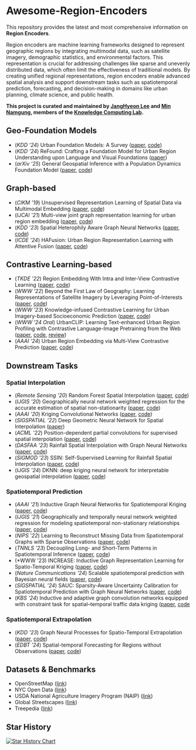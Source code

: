 # Awesome-Region-Encoders

This repository provides the latest and most comprehensive information on **Region Encoders**.

Region encoders are machine learning frameworks designed to represent geographic regions by integrating multimodal data, such as satellite imagery, demographic statistics, and environmental factors. This representation is crucial for addressing challenges like sparse and unevenly distributed data, which often limit the effectiveness of traditional models. By creating unified regional representations, region encoders enable advanced spatial analysis and support downstream tasks such as spatiotemporal prediction, forecasting, and decision-making in domains like urban planning, climate science, and public health.

**This project is curated and maintained by [JangHyeon Lee](https://janghyeon-lee.github.io/) and [Min Namgung](https://minnamgung.github.io/), members of the [Knowledge Computing Lab](https://knowledge-computing.github.io/).**

## Geo-Foundation Models
- (*KDD '24*) Urban Foundation Models: A Survey ([paper](https://dl.acm.org/doi/pdf/10.1145/3637528.3671453), [code](https://github.com/usail-hkust/Awesome-Urban-Foundation-Models))
- (*KDD '24*) ReFound: Crafting a Foundation Model for Urban Region Understanding upon Language and Visual Foundations ([paper](https://dl.acm.org/doi/10.1145/3637528.3671992))
- (*arXiv '25*) General Geospatial Inference with a Population Dynamics Foundation Model ([paper](https://arxiv.org/pdf/2411.07207), [code](https://github.com/google-research/population-dynamics))
  
## Graph-based
- (*CIKM '19*) Unsupervised Representation Learning of Spatial Data via Multimodal Embedding ([paper](https://dl.acm.org/doi/10.1145/3357384.3358001), [code](https://github.com/porterjenkins/region-encoder))
- (*IJCAI '21*) Multi-view joint graph representation learning for urban region embedding ([paper](https://www.ijcai.org/proceedings/2020/0611.pdf), [code](https://github.com/mingyangzhang/mv-region-embedding/tree/master))
- (*KDD '23*) Spatial Heterophily Aware Graph Neural Networks ([paper](https://dl.acm.org/doi/abs/10.1145/3580305.3599510), [code](https://github.com/PaddlePaddle/PaddleSpatial/tree/main/research/SHGNN))
- (*ICDE '24*) HAFusion: Urban Region Representation Learning with Attentive Fusion ([paper](https://arxiv.org/abs/2312.04606), [code](https://github.com/MiRuacle24/HAFusion))

## Contrastive Learning-based
- (*TKDE '22*) Region Embedding With Intra and Inter-View Contrastive Learning ([paper](https://arxiv.org/pdf/2211.08975), [code](https://github.com/Liang-NTU/ReMVC))
- (*WWW '22*) Beyond the First Law of Geography: Learning Representations of Satellite Imagery by Leveraging Point-of-Interests ([paper](https://dl.acm.org/doi/10.1145/3485447.3512149), [code](https://github.com/axin1301/satellite-imagery-POI))
- (*WWW '23*) Knowledge-infused Contrastive Learning for Urban Imagery-based Socioeconomic Prediction ([paper](https://dl.acm.org/doi/10.1145/3543507.3583876), [code](https://github.com/tsinghua-fib-lab/UrbanKG-KnowCL))
- (*WWW '24 Oral*) UrbanCLIP: Learning Text-enhanced Urban Region Profiling with Contrastive Language-Image Pretraining from the Web ([paper](https://arxiv.org/pdf/2310.18340), [code](https://github.com/stupidbuluchacha/urbanclip), [review](https://openreview.net/forum?id=KCZU12jzfC&referrer=%5Bthe%20profile%20of%20Yuxuan%20Liang%5D(%2Fprofile%3Fid%3D~Yuxuan_Liang1)))
- (*AAAI '24*) Urban Region Embedding via Multi-View Contrastive Prediction ([paper](https://arxiv.org/pdf/2312.09681), [code](https://github.com/lizc-sdu/ReCP))

## Downstream Tasks
### Spatial Interpolation 
- (*Remote Sensing '20*) Random Forest Spatial Interpolation ([paper](https://www.mdpi.com/2072-4292/12/10/1687), [code](https://github.com/AleksandarSekulic/RFSI))
- (*IJGIS '20*) Geographically neural network weighted regression for the accurate estimation of spatial non-stationarity ([paper](https://www.tandfonline.com/doi/full/10.1080/13658816.2019.1707834), [code](https://github.com/zjuwss/gnnwr))
- (*AAAI '20*) Kriging Convolutional Networks ([paper](https://arxiv.org/pdf/2306.09463), [code](https://github.com/tufts-ml/kcn-torch))
- (*SIGSPATIAL '22*) Deep Geometric Neural Network for Spatial Interpolation ([paper](https://dl.acm.org/doi/10.1145/3557915.3561008))
- (*ACML '22*) Position-dependent partial convolutions for supervised spatial interpolation ([paper](https://proceedings.mlr.press/v189/hachiya23a/hachiya23a.pdf), [code](https://github.com/hhachiya/position_dependent_inpainting))
- (*DASFAA '23*) Rainfall Spatial Interpolation with Graph Neural Networks ([paper](https://link.springer.com/chapter/10.1007/978-3-031-30678-5_14), [code](https://github.com/jlidw/GSI))
- (*SIGMOD '23*) SSIN: Self-Supervised Learning for Rainfall Spatial Interpolation ([paper](https://arxiv.org/abs/2311.15530), [code](https://github.com/jlidw/SSIN))
- (*IJGIS '24*) DKNN: deep kriging neural network for interpretable geospatial interpolation ([paper](https://www.tandfonline.com/doi/full/10.1080/13658816.2024.2347316), [code](https://github.com/in1311/DKNN))

### Spatiotemporal Prediction
- (*AAAI '21*) Inductive Graph Neural Networks for Spatiotemporal Kriging ([paper](https://arxiv.org/abs/2006.07527), [code](https://github.com/Kaimaoge/IGNNK))
- (*IJGIS '21*) Geographically and temporally neural network weighted regression for modeling spatiotemporal non-stationary relationships ([paper](https://www.tandfonline.com/doi/full/10.1080/13658816.2020.1775836), [code](https://github.com/zjuwss/gnnwr))
- (*NIPS '22*) Learning to Reconstruct Missing Data from Spatiotemporal Graphs with Sparse Observations ([paper](https://proceedings.neurips.cc/paper_files/paper/2022/file/cf70320e93c08b39b1b29a348097a376-Paper-Conference.pdf), [code](https://github.com/Graph-Machine-Learning-Group/spin))
- (*TNNLS '23*) Decoupling Long- and Short-Term Patterns in Spatiotemporal Inference ([paper](https://arxiv.org/abs/2109.09506), [code](https://github.com/hjf1997/DualSTN))
- (*WWW '23) INCREASE: Inductive Graph Representation Learning for Spatio-Temporal Kriging ([paper](https://arxiv.org/abs/2302.02738), [code](https://github.com/zhengchuanpan/INCREASE))
- (*Nature Communications '24*) Scalable spatiotemporal prediction with Bayesian neural fields ([paper](https://www.nature.com/articles/s41467-024-51477-5), [code](https://github.com/google/bayesnf))
- (*SIGSPATIAL '24*) SAUC: Sparsity-Aware Uncertainty Calibration for Spatiotemporal Prediction with Graph Neural Networks ([paper](https://dl.acm.org/doi/10.1145/3678717.3691241), [code](https://github.com/AnonymousSAUC/SAUC))
- (*KBS '24*) Inductive and adaptive graph convolution networks equipped with constraint task for spatial–temporal traffic data kriging ([paper](https://www.sciencedirect.com/science/article/abs/pii/S0950705123010730), [code](https://github.com/wtl52656/IAGCN)

### Spatiotemporal Extrapolation
- (*KDD '23*) Graph Neural Processes for Spatio-Temporal Extrapolation ([paper](https://arxiv.org/abs/2305.18719), [code](https://github.com/hjf1997/STGNP))
- (*EDBT '24*) Spatial-temporal Forecasting for Regions without Observations ([paper](https://openproceedings.org/2024/conf/edbt/paper-123.pdf), [code](https://github.com/suzy0223/STSM))

## Datasets & Benchmarks
- OpenStreetMap ([link](https://www.openstreetmap.org/))
- NYC Open Data ([link](https://opendata.cityofnewyork.us/))
- USDA National Agriculture Imagery Program (NAIP) ([link](https://coast.noaa.gov/htdata/raster3/imagery/NY_NAIP_2015_8402/))
- Global Streetscapes ([link](https://huggingface.co/datasets/NUS-UAL/global-streetscapes))
- Treepedia ([link](https://senseable.mit.edu/treepedia))

## Star History
[![Star History Chart](https://api.star-history.com/svg?repos=janghyeon-lee/Awesome-Region-Encoders&type=Date)](https://star-history.com/#janghyeon-lee/Awesome-Region-Encoders&Date)

